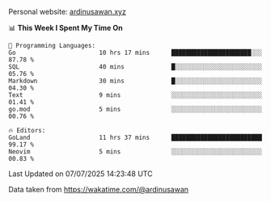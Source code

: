 Personal website: [ardinusawan.xyz](https://ardinusawan.xyz)

<!--START_SECTION:waka-->
📊 **This Week I Spent My Time On** 

```text
💬 Programming Languages: 
Go                       10 hrs 17 mins      ██████████████████████░░░   87.78 % 
SQL                      40 mins             █░░░░░░░░░░░░░░░░░░░░░░░░   05.76 % 
Markdown                 30 mins             █░░░░░░░░░░░░░░░░░░░░░░░░   04.30 % 
Text                     9 mins              ░░░░░░░░░░░░░░░░░░░░░░░░░   01.41 % 
go.mod                   5 mins              ░░░░░░░░░░░░░░░░░░░░░░░░░   00.76 % 

🔥 Editors: 
GoLand                   11 hrs 37 mins      █████████████████████████   99.17 % 
Neovim                   5 mins              ░░░░░░░░░░░░░░░░░░░░░░░░░   00.83 % 
```


 Last Updated on 07/07/2025 14:23:48 UTC
<!--END_SECTION:waka-->
Data taken from https://wakatime.com/@ardinusawan
